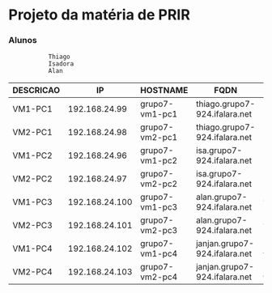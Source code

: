 # Projeto da matéria de PRIR 

### Alunos
               Thiago
               Isadora
               Alan

|  DESCRICAO       |       IP        |      HOSTNAME     |          FQDN                      |     ALIASE       |
|------------------|-----------------|-------------------|------------------------------------|------------------|
| VM1-PC1          | 192.168.24.99   |   grupo7-vm1-pc1  | thiago.grupo7-924.ifalara.net      | alan             |
| VM2-PC1          | 192.168.24.98   |   grupo7-vm2-pc1  | thiago.grupo7-924.ifalara.net      | alan             |
| VM1-PC2          | 192.168.24.96   |   grupo7-vm1-pc2  | isa.grupo7-924.ifalara.net         | isa              |
| VM2-PC2          | 192.168.24.97   |   grupo7-vm2-pc2  | isa.grupo7-924.ifalara.net         | isa              |
| VM1-PC3          | 192.168.24.100  |   grupo7-vm1-pc3  | alan.grupo7-924.ifalara.net        | thi              |
| VM2-PC3          | 192.168.24.101  |   grupo7-vm2-pc3  | alan.grupo7-924.ifalara.net        | thi              |
| VM1-PC4          | 192.168.24.102  |   grupo7-vm1-pc4  | janjan.grupo7-924.ifalara.net      | janjan           |
| VM2-PC4          | 192.168.24.103  |   grupo7-vm2-pc4  | janjan.grupo7-924.ifalara.net      | janjan           |
